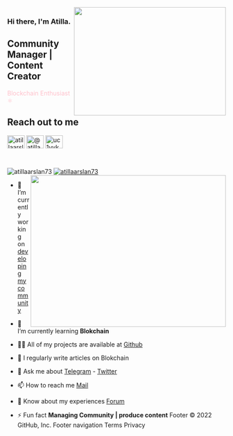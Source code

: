 <img src="https://media.giphy.com/media/yDm4Ry6XU77Py/giphy.gif" align="right" width="350" height="250">


### Hi there, I'm Atilla. 

## Community Manager | Content Creator

<font color="pink">Blockchain Enthusiast :atom_symbol: </font>


## Reach out to me

<a href="https://twitter.com/atillaarslan73" target="blank"><img align="center" src="https://raw.githubusercontent.com/rahuldkjain/github-profile-readme-generator/master/src/images/icons/Social/twitter.svg" alt="atillaarslan73" height="30" width="40" /></a>
<a href="https://medium.com/@atillaarslan73" target="blank"><img align="center" src="https://raw.githubusercontent.com/rahuldkjain/github-profile-readme-generator/master/src/images/icons/Social/medium.svg" alt="@atillaarslan73" height="30" width="40" /></a>
<a href="https://www.youtube.com/channel/UCfGI7en-Os-sN80YPAhiNyg" target="blank"><img align="center" src="https://raw.githubusercontent.com/rahuldkjain/github-profile-readme-generator/master/src/images/icons/Social/youtube.svg" alt="uc1vykhlufpaoghrwhjikrqg" height="30" width="40" /></a>

<br />

<p align="left"> <img src="https://komarev.com/ghpvc/?username=atillaarslan73&label=Profile%20views&color=0e75b6&style=flat" alt="atillaarslan73" /> <a href="https://twitter.com/atillaarslan73" target="blank"><img src="https://img.shields.io/twitter/follow/atillaarslan73?logo=twitter&style=for-the-badge" alt="atillaarslan73" /></a> 

<img src="https://github-readme-stats.vercel.app/api?username=atillaarslan73&show_icons=true&theme=highcontrast" align="right" width="450" height="350" >

- 🔭 I’m currently working on [developing my community](https://discord.gg/ruescommunity)

- 🌱 I’m currently learning **Blokchain**

- 👨‍💻 All of my projects are available at [Github](https://github.com/atillaarslan73?tab=repositories)

- 📝 I regularly write articles on Blokchain

- 💬 Ask me about [Telegram](https://t.me/atillarslan) - [Twitter](https://twitter.com/atillaarslan73)

- 📫 How to reach me [Mail](atillaarslan73@gmail.com)

- 📄 Know about my experiences [Forum](https://forum.rues.info/index.php)

- ⚡ Fun fact **Managing Community | produce content**
Footer
© 2022 GitHub, Inc.
Footer navigation
Terms
Privacy
